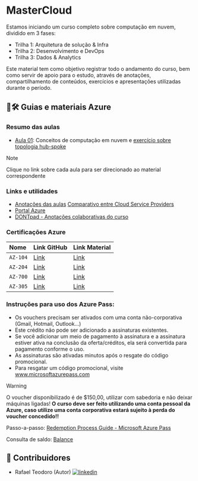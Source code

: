 # MasterCloud

Estamos iniciando um curso completo sobre computação em nuvem, dividido em 3 fases:
 - Trilha 1: Arquitetura de solução & Infra
 - Trilha 2: Desenvolvimento e DevOps
 - Trilha 3: Dados & Analytics

 Este material tem como objetivo registrar todo o andamento do curso, bem como servir de apoio para o estudo, através de anotações, compartilhamento de conteúdos, exercícios e apresentações utilizadas durante o período.

## 🔗🛠 Guias e materiais Azure

### Resumo das aulas

 - [Aula 01](https://github.com/rctbatista/azure-mastercloud/blob/main/notes/aula01): Conceitos de computação em nuvem e [exercício sobre topologia hub-spoke](https://learn.microsoft.com/pt-br/azure/architecture/reference-architectures/hybrid-networking/hub-spoke?tabs=cli)

> [!NOTE] 
> Clique no link sobre cada aula para ser direcionado ao material correspondente

### Links e utilidades

 - [Anotações das aulas](https://github.com/rctbatista/azure-mastercloud/blob/main/notes/caderno%20de%20conhecimento.docx)
 [Comparativo entre Cloud Service Providers](https://comparecloud.in/)
 - [Portal Azure](https://portal.azure.com/#home)
 - [DONTpad - Anotações colaborativas do curso](https://dontpad.com/turma2-trilha1)

### Certificações Azure

| Nome        | Link GitHub | Link Material                |
| :---------- | :---------- | :--------------------------- |
| `AZ-104`    | [Link](https://github.com/MicrosoftLearning/AZ-104-MicrosoftAzureAdministrator) | [Link](https://microsoftlearning.github.io/AZ-104-MicrosoftAzureAdministrator/) |
| `AZ-204`    | [Link](https://github.com/MicrosoftLearning/AZ-204-DevelopingSolutionsforMicrosoftAzure) | [Link](https://microsoftlearning.github.io/AZ-204-DevelopingSolutionsforMicrosoftAzure/) |
| `AZ-700`    | [Link](https://github.com/MicrosoftLearning/AZ-700-Designing-and-Implementing-Microsoft-Azure-Networking-Solutions) | [Link](https://microsoftlearning.github.io/AZ-700-Designing-and-Implementing-Microsoft-Azure-Networking-Solutions/) |
| `AZ-305`    | [Link](https://github.com/MicrosoftLearning/AZ-305-DesigningMicrosoftAzureInfrastructureSolutions) | [Link](https://microsoftlearning.github.io/AZ-305-DesigningMicrosoftAzureInfrastructureSolutions/) |

### Instruções para uso dos Azure Pass:

 - Os vouchers precisam ser ativados com uma conta não-corporativa (Gmail, Hotmail, Outlook...)
 - Este crédito não pode ser adicionado a assinaturas existentes.
 - Se você adicionar um meio de pagamento à assinatura e a assinatura estiver ativa na conclusão da oferta/créditos, ela será convertida para pagamento conforme o uso.
 - As assinaturas são ativadas minutos após o resgate do código promocional.
 - Para resgatar um código promocional, visite www.microsoftazurepass.com
 
 > [!WARNING]
 > O voucher disponibilizado é de $150,00, utilizar com sabedoria e não deixar máquinas ligadas!
 > **O curso deve ser feito utilizando uma conta pessoal da Azure, caso utilize uma conta corporativa estará sujeito à perda do voucher concedido!!**

Passo-a-passo: [Redemption Process Guide - Microsoft Azure Pass](https://www.microsoftazurepass.com/)

Consulta de saldo: [Balance](https://www.microsoftazuresponsorships.com/Balance)

## 🚀 Contribuidores

 - Rafael Teodoro (Autor) [![linkedin](https://img.shields.io/badge/linkedin-0A66C2?style=for-the-badge&logo=linkedin&logoColor=white)](https://www.linkedin.com/rctbatista)
